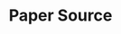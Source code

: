 ---
title: "Paper Source"
url: /chicago/paper-source-west-armitage-avenue/
shop: office supplies
---